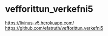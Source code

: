 # vefforittun_verkefni5
https://livinus-v5.herokuapp.com/
<br>
https://github.com/efatruth/vefforittun_verkefni5
